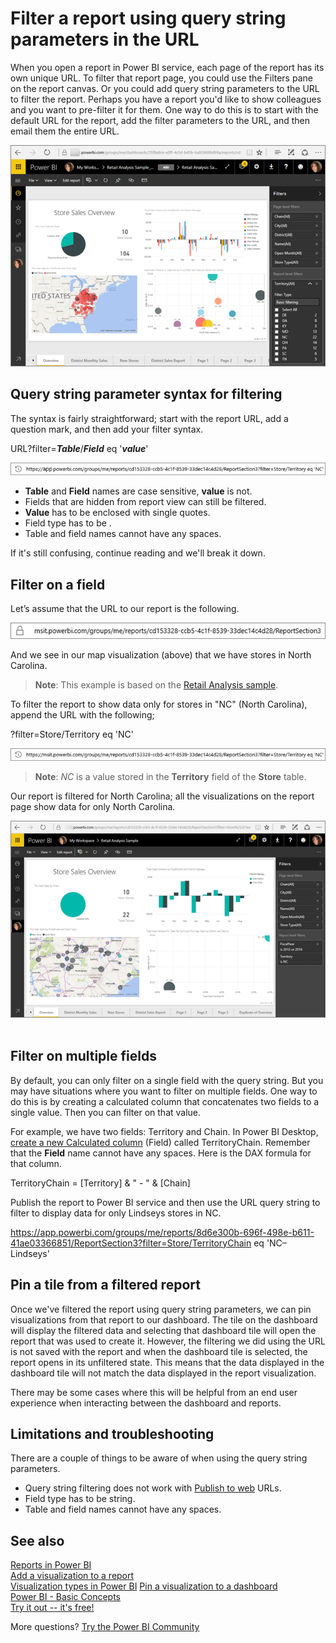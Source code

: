 ﻿<properties
   pageTitle="Add Power BI report parameters using the url"
   description="Filter a report using URL query string parameters, even filter on more than one field."
   services="powerbi"
   documentationCenter=""
   authors="mihart"
   manager="erikre"
   backup=""
   editor=""
   tags=""
   featuredVideoId=""
   qualityFocus="no"
   qualityDate=""/>

<tags
   ms.service="powerbi"
   ms.devlang="NA"
   ms.topic="article"
   ms.tgt_pltfrm="NA"
   ms.workload="powerbi"
   ms.date="03/23/2017"
   ms.author="mihart"/>

# Filter a report using query string parameters in the URL

When you open a report in Power BI service, each page of the report has its own unique URL. To filter that report page, you could use the Filters pane on the report canvas.  Or you could add query string parameters to the URL to filter the report. Perhaps you have a report you'd like to show colleagues and you want to pre-filter it for them. One way to do this is to start with the default URL for the report, add the filter parameters to the URL, and then email them the entire URL.

![](media/powerbi-service-url-filters/power-bi-report2.png)

##  Query string parameter syntax for filtering
The syntax is fairly straightforward; start with the report URL, add a question mark, and then add your filter syntax.

URL?filter=***Table***/***Field*** eq '***value***'

![](media/powerbi-service-url-filters/power-bi-filter-urls7b.png)

- **Table** and **Field** names are case sensitive, **value** is not.
- Fields that are hidden from report view can still be filtered.
- **Value** has to be enclosed with single quotes.
- Field type has to be .
- Table and field names cannot have any spaces.

If it's still confusing, continue reading and we'll break it down.  

##  Filter on a field
Let’s assume that the URL to our report is the following.

![](media/powerbi-service-url-filters/power-bi-filter-urls6.png)

And we see in our map visualization (above) that we have stores in North Carolina.

>**Note**: This example is based on the [Retail Analysis sample](powerbi-sample-datasets.md).

To filter the report to show data only for stores in "NC" (North Carolina), append the URL with the following;

?filter=Store/Territory eq 'NC'

![](media/powerbi-service-url-filters/power-bi-filter-urls7.png)

>**Note**: *NC* is a value stored in the **Territory** field of the **Store** table.

Our report is filtered for North Carolina; all the visualizations on the report page show data for only North Carolina.

![](media/powerbi-service-url-filters/power-bi-report4.png)
 
 
##  Filter on multiple fields
By default, you can only filter on a single field with the query string. But you may have situations where you want to filter on multiple fields. One way to do this is by creating a calculated column that concatenates two fields to a single value. Then you can filter on that value.

For example, we have two fields: Territory and Chain. In Power BI Desktop, [create a new Calculated column](powerbi-desktop-tutorial-create-calculated-columns.md) (Field) called TerritoryChain. Remember that the **Field** name cannot have any spaces. Here is the DAX formula for that column.

TerritoryChain = [Territory] & " - " & [Chain]

Publish the report to Power BI service and then use the URL query string to filter to display data for only Lindseys stores in NC.

https://app.powerbi.com/groups/me/reports/8d6e300b-696f-498e-b611-41ae03366851/ReportSection3?filter=Store/TerritoryChain eq 'NC–Lindseys'

##  Pin a tile from a filtered report
Once we've filtered the report using query string parameters, we can pin visualizations from that report to our dashboard. The tile on the dashboard will display the filtered data and selecting that dashboard tile will open the report that was used to create it.  However, the filtering we did using the URL is not saved with the report and when the dashboard tile is selected, the report opens in its unfiltered state.  This means that the data displayed in the dashboard tile will not match the data displayed in the report visualization.

There may be some cases where this will be helpful from an end user experience when interacting between the dashboard and reports.

##  Limitations and troubleshooting

There are a couple of things to be aware of when using the query string parameters.
- Query string filtering does not work with [Publish to web](powerbi-service-publish-to-web) URLs.
- Field type has to be string.  
- Table and field names cannot have any spaces.  

## See also  
[Reports in Power BI](powerbi-service-reports.md)  
[Add a visualization to a report](https://powerbi.uservoice.com/knowledgebase/articles/441777)  
[Visualization types in Power BI](powerbi-service-visualization-types-for-reports-and-q-and-a.md)
[ Pin a visualization to a dashboard](powerbi-service-pin-a-tile-to-a-dashboard-from-a-report.md)  
[Power BI - Basic Concepts](powerbi-service-basic-concepts.md)  
[Try it out -- it's free!](https://powerbi.com/)

More questions? [Try the Power BI Community](http://community.powerbi.com/)  
